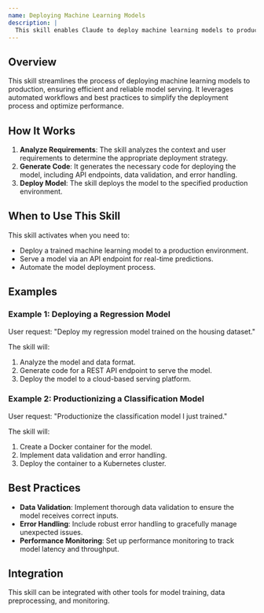 ```yaml
---
name: Deploying Machine Learning Models
description: |
  This skill enables Claude to deploy machine learning models to production environments. It automates the deployment workflow, implements best practices for serving models, optimizes performance, and handles potential errors. Use this skill when the user requests to deploy a model, serve a model via an API, or put a trained model into a production environment. The skill is triggered by requests containing terms like "deploy model," "productionize model," "serve model," or "model deployment."
---
```


## Overview

This skill streamlines the process of deploying machine learning models to production, ensuring efficient and reliable model serving. It leverages automated workflows and best practices to simplify the deployment process and optimize performance.

## How It Works

1. **Analyze Requirements**: The skill analyzes the context and user requirements to determine the appropriate deployment strategy.
2. **Generate Code**: It generates the necessary code for deploying the model, including API endpoints, data validation, and error handling.
3. **Deploy Model**: The skill deploys the model to the specified production environment.

## When to Use This Skill

This skill activates when you need to:
- Deploy a trained machine learning model to a production environment.
- Serve a model via an API endpoint for real-time predictions.
- Automate the model deployment process.

## Examples

### Example 1: Deploying a Regression Model

User request: "Deploy my regression model trained on the housing dataset."

The skill will:
1. Analyze the model and data format.
2. Generate code for a REST API endpoint to serve the model.
3. Deploy the model to a cloud-based serving platform.

### Example 2: Productionizing a Classification Model

User request: "Productionize the classification model I just trained."

The skill will:
1. Create a Docker container for the model.
2. Implement data validation and error handling.
3. Deploy the container to a Kubernetes cluster.

## Best Practices

- **Data Validation**: Implement thorough data validation to ensure the model receives correct inputs.
- **Error Handling**: Include robust error handling to gracefully manage unexpected issues.
- **Performance Monitoring**: Set up performance monitoring to track model latency and throughput.

## Integration

This skill can be integrated with other tools for model training, data preprocessing, and monitoring.